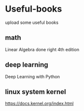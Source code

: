 # Useful-books
upload some useful books

## math
Linear Algebra done right 4th edition

## deep learning
Deep Learning with Python

## linux system kernel
https://docs.kernel.org/index.html
